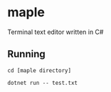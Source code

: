 # maple

Terminal text editor written in C#

## Running

`cd [maple directory]`

`dotnet run -- test.txt`
